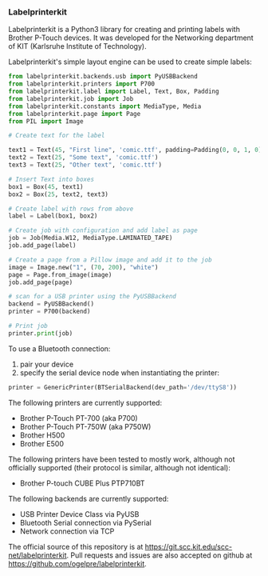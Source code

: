 ### Labelprinterkit

Labelprinterkit is a Python3 library for creating and printing labels with
Brother P-Touch devices. It was developed for the Networking department of
KIT (Karlsruhe Institute of Technology).

Labelprinterkit's simple layout engine can be used to create simple labels:

```python
from labelprinterkit.backends.usb import PyUSBBackend
from labelprinterkit.printers import P700
from labelprinterkit.label import Label, Text, Box, Padding
from labelprinterkit.job import Job
from labelprinterkit.constants import MediaType, Media
from labelprinterkit.page import Page
from PIL import Image

# Create text for the label

text1 = Text(45, "First line", 'comic.ttf', padding=Padding(0, 0, 1, 0))
text2 = Text(25, "Some text", 'comic.ttf')
text3 = Text(25, "Other text", 'comic.ttf')

# Insert Text into boxes
box1 = Box(45, text1)
box2 = Box(25, text2, text3)

# Create label with rows from above
label = Label(box1, box2)

# Create job with configuration and add label as page
job = Job(Media.W12, MediaType.LAMINATED_TAPE)
job.add_page(label)

# Create a page from a Pillow image and add it to the job
image = Image.new("1", (70, 200), "white")
page = Page.from_image(image)
job.add_page(page)

# scan for a USB printer using the PyUSBBackend
backend = PyUSBBackend()
printer = P700(backend)

# Print job
printer.print(job)
```

To use a Bluetooth connection:
1. pair your device
2. specify the serial device node when instantiating the printer:

```python
printer = GenericPrinter(BTSerialBackend(dev_path='/dev/ttyS8'))
```

The following printers are currently supported:

 * Brother P-Touch PT-700 (aka P700)
 * Brother P-Touch PT-750W (aka P750W)
 * Brother H500
 * Brother E500

The following printers have been tested to mostly work, although not
officially supported (their protocol is similar, although not identical):

* Brother P-touch CUBE Plus PTP710BT

The following backends are currently supported:

 * USB Printer Device Class via PyUSB
 * Bluetooth Serial connection via PySerial
 * Network connection via TCP

The official source of this repository is at https://git.scc.kit.edu/scc-net/labelprinterkit.
Pull requests and issues are also accepted on github at https://github.com/ogelpre/labelprinterkit.
